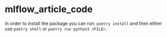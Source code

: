 # mlflow_article_code

In order to install the package you can run: `poetry install` and then either use `poetry shell` or `poetry run python3 <FILE>.`
